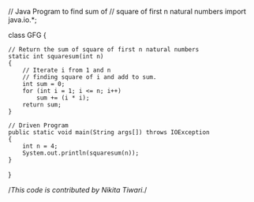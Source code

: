 // Java Program to find sum of
// square of first n natural numbers
import java.io.*;

class GFG {

	// Return the sum of square of first n natural numbers
	static int squaresum(int n)
	{
		// Iterate i from 1 and n
		// finding square of i and add to sum.
		int sum = 0;
		for (int i = 1; i <= n; i++)
			sum += (i * i);
		return sum;
	}

	// Driven Program
	public static void main(String args[]) throws IOException
	{
		int n = 4;
		System.out.println(squaresum(n));
	}
}

/*This code is contributed by Nikita Tiwari.*/
